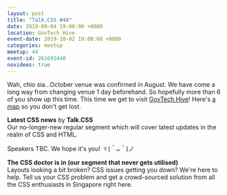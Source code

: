```yaml
---
layout: post
title: "Talk.CSS #44"
date: 2019-09-04 19:00:00 +0800
location: GovTech Hive
event-date: 2019-10-02 19:00:00 +0800
categories: meetup
meetup: 44
event-id: 261692440
novideos: true
---
```

Wah, chio sia...October venue was confirmed in August. We have come a long way from changing venue 1 day beforehand. So hopefully more than 6 of you show up this time. This time we get to visit [GovTech Hive](https://www.tech.gov.sg/)! Here's [a map](https://www.google.com/maps/place/GovTech+Hive/@1.2998708,103.7893391,15z/data=!4m2!3m1!1s0x0:0x2202a995a6abc728?sa=X&ved=2ahUKEwif4-alwbfkAhUDAGMBHY2QBwwQ_BIwE3oECA0QCA) so you don't get lost.

**Latest CSS news** by **Talk.CSS**  
Our no-longer-new regular segment which will cover latest updates in the realm of CSS and HTML.

Speakers TBC. We hope it's you! <span class="o-kaomoji">ヾ(＾ᴗ＾)ノ</span>

**The CSS doctor is in (our segment that never gets utilised)**  
Layouts looking a bit broken? CSS issues getting you down? We're here to help. Tell us your CSS problem and get a crowd-sourced solution from all the CSS enthusiasts in Singapore right here.
